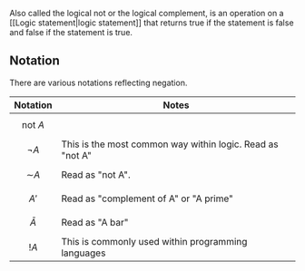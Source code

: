 Also called the logical not or the logical complement, is an operation on a [[Logic statement|logic statement]] that returns true if the statement is false and false if the statement is true.
## Notation
There are various notations reflecting negation.

| Notation                                | Notes                                                     |
| --------------------------------------- | --------------------------------------------------------- |
| $$\text{not }A$$                        |                                                           |
| $$¬ A$$                                 | This is the most common way within logic. Read as "not A" |
| $${\displaystyle {\mathord {\sim }}A}$$ | Read as "not A".                                          |
| $$A'$$                                  | Read as "complement of A" or "A prime"                    |
| $$\bar{A}$$                             | Read as "A bar"                                           |
| $$!A$$                                  | This is commonly used within programming languages        |
